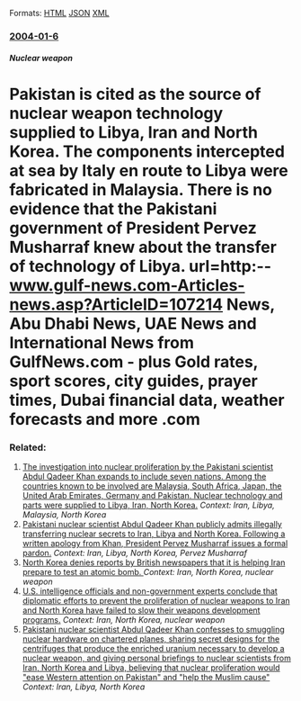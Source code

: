 
Formats: [HTML](/news/2004/01/6/pakistan-is-cited-as-the-source-of-nuclear-weapon-technology-supplied-to-libya-iran-and-north-korea-the-components-intercepted-at-sea-by.html)  [JSON](/news/2004/01/6/pakistan-is-cited-as-the-source-of-nuclear-weapon-technology-supplied-to-libya-iran-and-north-korea-the-components-intercepted-at-sea-by.json)  [XML](/news/2004/01/6/pakistan-is-cited-as-the-source-of-nuclear-weapon-technology-supplied-to-libya-iran-and-north-korea-the-components-intercepted-at-sea-by.xml)  

### [2004-01-6](/news/2004/01/6/index.md)

##### Nuclear weapon
#  Pakistan is cited as the source of nuclear weapon technology supplied to Libya, Iran and North Korea. The components intercepted at sea by Italy en route to Libya were fabricated in Malaysia. There is no evidence that the Pakistani government of President Pervez Musharraf knew about the transfer of technology of Libya. url=http:--www.gulf-news.com-Articles-news.asp?ArticleID=107214 News, Abu Dhabi News, UAE News and International News from GulfNews.com - plus Gold rates, sport scores, city guides, prayer times, Dubai financial data, weather forecasts and more .com 




### Related:

1. [ The investigation into nuclear proliferation by the Pakistani scientist Abdul Qadeer Khan expands to include seven nations. Among the countries known to be involved are Malaysia, South Africa, Japan, the United Arab Emirates, Germany and Pakistan. Nuclear technology and parts were supplied to Libya, Iran, North Korea.](/news/2004/02/8/the-investigation-into-nuclear-proliferation-by-the-pakistani-scientist-abdul-qadeer-khan-expands-to-include-seven-nations-among-the-count.md) _Context: Iran, Libya, Malaysia, North Korea_
2. [ Pakistani nuclear scientist Abdul Qadeer Khan publicly admits illegally transferring nuclear secrets to Iran, Libya and North Korea. Following a written apology from Khan, President Pervez Musharraf issues a formal pardon.](/news/2004/02/5/pakistani-nuclear-scientist-abdul-qadeer-khan-publicly-admits-illegally-transferring-nuclear-secrets-to-iran-libya-and-north-korea-follow.md) _Context: Iran, Libya, North Korea, Pervez Musharraf_
3. [ North Korea denies reports by British newspapers that it is helping Iran prepare to test an atomic bomb. ](/news/2007/01/27/north-korea-denies-reports-by-british-newspapers-that-it-is-helping-iran-prepare-to-test-an-atomic-bomb.md) _Context: Iran, North Korea, nuclear weapon_
4. [ U.S. intelligence officials and non-government experts conclude that diplomatic efforts to prevent the proliferation of nuclear weapons to Iran and North Korea have failed to slow their weapons development programs.](/news/2004/08/8/u-s-intelligence-officials-and-non-government-experts-conclude-that-diplomatic-efforts-to-prevent-the-proliferation-of-nuclear-weapons-to.md) _Context: Iran, North Korea, nuclear weapon_
5. [ Pakistani nuclear scientist Abdul Qadeer Khan confesses to smuggling nuclear hardware on chartered planes, sharing secret designs for the centrifuges that produce the enriched uranium necessary to develop a nuclear weapon, and giving personal briefings to nuclear scientists from Iran, North Korea and Libya, believing that nuclear proliferation would "ease Western attention on Pakistan" and "help the Muslim cause"](/news/2004/02/2/pakistani-nuclear-scientist-abdul-qadeer-khan-confesses-to-smuggling-nuclear-hardware-on-chartered-planes-sharing-secret-designs-for-the-c.md) _Context: Iran, Libya, North Korea_
